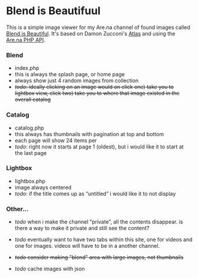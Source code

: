 # Blend is Beautifuul

This is a simple image viewer for my Are.na channel of found images called [Blend is Beautiful](https://www.are.na/laurel-schwulst/blend-is-beautiful). It's based on Damon Zucconi's [Atlas](http://atlas.damonzucconi.com) and using the [Are.na PHP API](https://github.com/arenahq/arena-php).

### Blend
+ index.php
+ this is always the splash page, or home page
+ always show just 4 random images from collection
+ <s>*todo*: ideally clicking on an image would on click one) take you to lightbox view, click two) take you to where that image existed in the overall catalog</s>

### Catalog
+ catalog.php
+ this always has thumbnails with pagination at top and bottom
+ each page will show 24 items per
+ *todo*: right now it starts at page 1 (oldest), but i would like it to start at the last page

### Lightbox
+ lightbox.php
+ image always centered
+ *todo*: if the title comes up as “untitled” i would like it to not display

### Other...
+ *todo* when i make the channel “private”, all the contents disappear. is there a way to make it private and still see the content?

+ *todo* eventually want to have two tabs within this site, one for videos and one for images. videos will have to be in a another channel.

+ <s>*todo* consider making "blend" area with large images, not thumbnails</s>

+ *todo* cache images with json